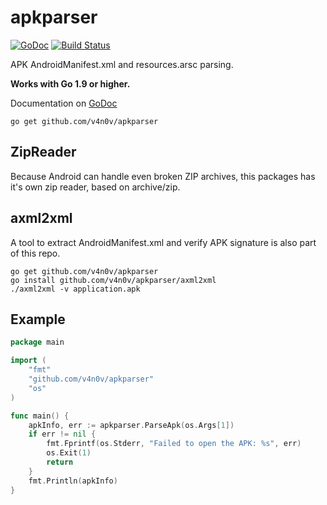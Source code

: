 # apkparser

[![GoDoc](https://godoc.org/github.com/v4n0v/apkparser?status.svg)](https://godoc.org/github.com/v4n0v/apkparser)
[![Build Status](https://travis-ci.org/appflight/apkparser.svg?branch=master)](https://travis-ci.org/appflight/apkparser)

APK AndroidManifest.xml and resources.arsc parsing.

**Works with Go 1.9 or higher.**

Documentation on [GoDoc](https://godoc.org/github.com/v4n0v/apkparser)

    go get github.com/v4n0v/apkparser

## ZipReader
Because Android can handle even broken ZIP archives, this packages has it's own zip reader,
based on archive/zip.

## axml2xml
A tool to extract AndroidManifest.xml and verify APK signature is also part of this repo.

    go get github.com/v4n0v/apkparser
    go install github.com/v4n0v/apkparser/axml2xml
    ./axml2xml -v application.apk

## Example

```go
package main

import (
	"fmt"
	"github.com/v4n0v/apkparser"
	"os"
)

func main() {
	apkInfo, err := apkparser.ParseApk(os.Args[1])
	if err != nil {
		fmt.Fprintf(os.Stderr, "Failed to open the APK: %s", err)
		os.Exit(1)
		return
	}
	fmt.Println(apkInfo)
}
```
